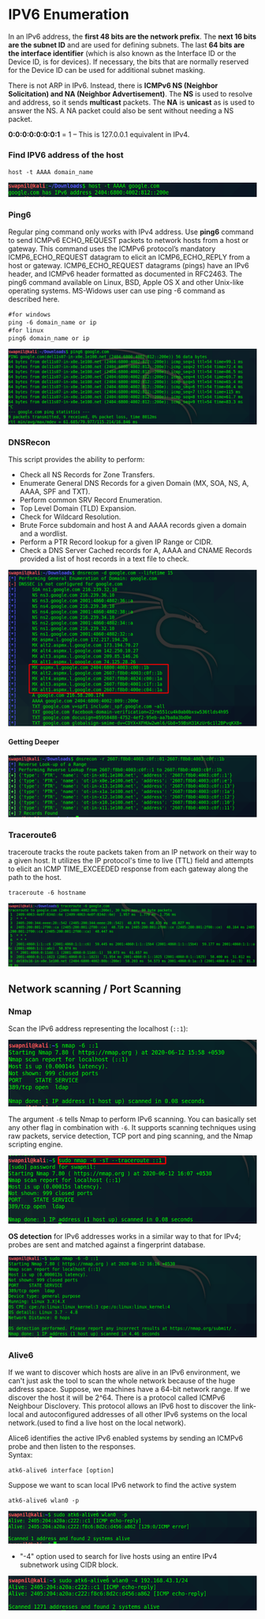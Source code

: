 # IPV6 Enumeration

In an IPv6 address, the **first 48 bits are the network prefix**. The **next 16 bits are the subnet ID** and are used for defining subnets. The last **64 bits are the interface identifier** \(which is also known as the Interface ID or the Device ID, is for devices\). If necessary, the bits that are normally reserved for the Device ID can be used for additional subnet masking.

There is not ARP in IPv6. Instead, there is **ICMPv6 NS \(Neighbor Solicitation\) and NA \(Neighbor Advertisement\)**. The **NS** is used to resolve and address, so it sends **multicast** packets. The **NA** is **unicast** as is used to answer the NS. A NA packet could also be sent without needing a NS packet.

**0:0:0:0:0:0:0:1** = 1  – This is 127.0.0.1 equivalent in IPv4.

### Find IPV6 address of the host

```text
host -t AAAA domain_name
```

![](../assets/1_host_ipv6.png)

### Ping6

Regular ping command only works with IPv4 address. Use **ping6** command to send ICMPv6 ECHO\_REQUEST packets to network hosts from a host or gateway. This command uses the ICMPv6 protocol’s mandatory ICMP6\_ECHO\_REQUEST datagram to elicit an ICMP6\_ECHO\_REPLY from a host or gateway. ICMP6\_ECHO\_REQUEST datagrams \(pings\) have an IPv6 header, and ICMPv6 header formatted as documented in RFC2463. The ping6 command available on Linux, BSD, Apple OS X and other Unix-like operating systems. MS-Widows user can use ping -6 command as described here.

```text
#for windows
ping -6 domain_name or ip
#for linux
ping6 domain_name or ip
```

![](../assets/1_ping_6.png)

### DNSRecon

This script provides the ability to perform:

* Check all NS Records for Zone Transfers.
* Enumerate General DNS Records for a given Domain \(MX, SOA, NS, A, AAAA, SPF and TXT\).
* Perform common SRV Record Enumeration.
* Top Level Domain \(TLD\) Expansion.
* Check for Wildcard Resolution.
* Brute Force subdomain and host A and AAAA records given a domain and a wordlist.
* Perform a PTR Record lookup for a given IP Range or CIDR.
* Check a DNS Server Cached records for A, AAAA and CNAME Records provided a list of host records in a text file to check.

![](../assets/1_dns_recon.png)

#### Getting Deeper

![](../assets/2_dns_recon.png)

### Traceroute6

traceroute tracks the route packets taken from an IP network on their way to a given host. It utilizes the IP protocol's time to live \(TTL\) field and attempts to elicit an ICMP TIME\_EXCEEDED response from each gateway along the path to the host.

```text
traceroute -6 hostname
```

![](../assets/1_trace_route.png)

## Network scanning / Port Scanning

### Nmap

Scan the IPv6 address representing the localhost \(`::1`\):

![](../assets/1_nmap_ipv6.png)

The argument `-6` tells Nmap to perform IPv6 scanning. You can basically set any other flag in combination with `-6`. It supports scanning techniques using raw packets, service detection, TCP port and ping scanning, and the Nmap scripting engine.

![](../assets/2_nmap_ipv6.png)

**OS detection** for IPv6 addresses works in a similar way to that for IPv4; probes are sent and matched against a fingerprint database.

![](../assets/3_nmap_os_detection.png)



### Alive6

If we want to discover which hosts are alive in an IPv6 environment, we can't just ask the tool to scan the whole network because of the huge address space. Suppose, we machines have a 64-bit network range. If we discover the host it will be 2^64. There is a protocol called ICMPv6 Neighbour Disclovery. This protocol allows an IPv6 host to discover the link-local and autoconfigured addresses of all other IPv6 systems on the local network.\(used to find a live host on the local network\).

Alice6 identifies the active IPv6 enabled systems by sending an ICMPv6 probe and then listen to the responses.  
Syntax:

```text
atk6-alive6 interface [option]
```

Suppose we want to scan local IPv6 network to find the active system

```text
atk6-alive6 wlan0 -p
```

![](../assets/1_alive6.png)

* "-4" option used to search for live hosts using an entire IPv4 subnetwork using CIDR block.

![](../assets/2_alive6.png)




